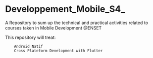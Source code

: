 # Developpement_Mobile_S4_
A Repository to sum up the technical and practical activities related to courses taken in Mobile Development @ENSET

This repository will treat:

        Android Natif
        Cross Plateform Development with Flutter
        
        
        
